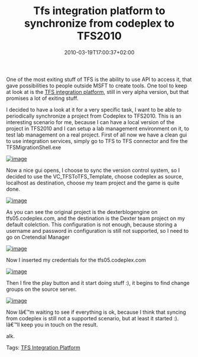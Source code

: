 ﻿---
title: "Tfs integration platform to synchronize from codeplex to TFS2010"
description: ""
date: 2010-03-19T17:00:37+02:00
draft: false
tags: [Team Foundation Server]
categories: [Team Foundation Server]
---
One of the most exiting stuff of TFS is the ability to use API to access it, that gave possibilities to people outside MSFT to create tools. One tool to keep at look at is the [TFS integration platform](http://tfsintegration.codeplex.com/), still in very alpha version, but that promises a lot of exiting stuff.

I decided to have a look at it for a very specific task, I want to be able to periodically synchronize a project from Codeplex to TFS2010. This is an interesting scenario for me, because I can have a local version of the project in TFS2010 and I can setup a lab management environment on it, to test lab management on a real project. First of all now we have a clean gui to use integration services, simply go to TFS to TFS connector and fire the TFSMigrationShell.exe

[![image](http://www.codewrecks.com/blog/wp-content/uploads/2010/03/image_thumb11.png "image")](http://www.codewrecks.com/blog/wp-content/uploads/2010/03/image11.png)

Now a nice gui opens, I choose to sync the version control system, so I decided to use the VC\_TFSToTFS\_Template, choose codeplex as source, localhost as destination, choose my team project and the game is quite done.

[![image](http://www.codewrecks.com/blog/wp-content/uploads/2010/03/image_thumb12.png "image")](http://www.codewrecks.com/blog/wp-content/uploads/2010/03/image12.png)

As you can see the original project is the dexterblogengine on tfs05.codeplex.com, and the destination is the Dexter team project on my default colelction. This configuration is not enough, because storing a username and password in configuration is still not supported, so I need to go on Cretendial Manager

[![image](http://www.codewrecks.com/blog/wp-content/uploads/2010/03/image_thumb13.png "image")](http://www.codewrecks.com/blog/wp-content/uploads/2010/03/image13.png)

Now I inserted my credentials for the tfs05.codeplex.com

[![image](http://www.codewrecks.com/blog/wp-content/uploads/2010/03/image_thumb14.png "image")](http://www.codewrecks.com/blog/wp-content/uploads/2010/03/image14.png)

Then I fire the play button and it start doing stuff :), it begins to find change groups on the source server.

[![image](http://www.codewrecks.com/blog/wp-content/uploads/2010/03/image_thumb15.png "image")](http://www.codewrecks.com/blog/wp-content/uploads/2010/03/image15.png)

Now Iâ€™m waiting to see if everything is ok, because I think that syncing from codeplex is still not a supported scenario, but at least it started :). Iâ€™ll keep you in touch on the result.

alk.

Tags: [TFS Integration Platform](http://technorati.com/tag/TFS%20Integration%20Platform)
